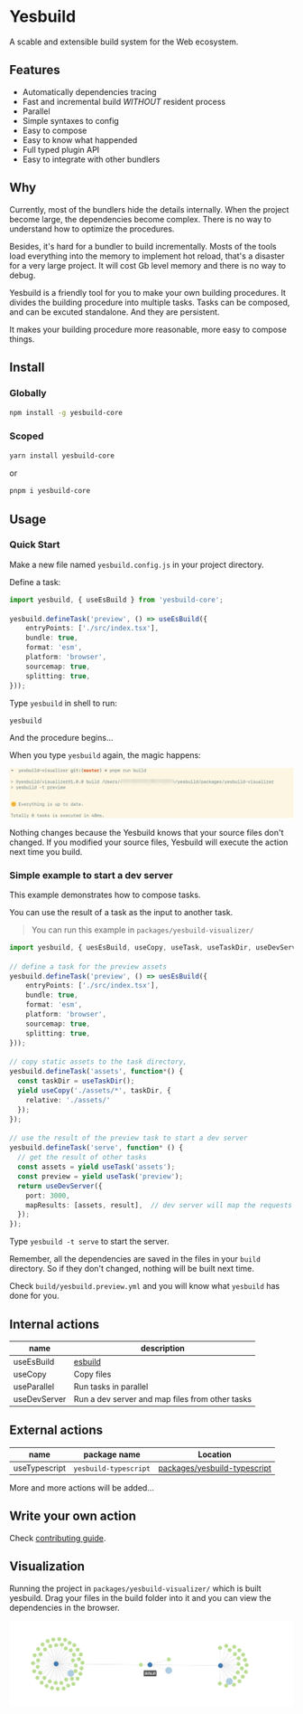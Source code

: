 
# Yesbuild

A scable and extensible build system for the Web ecosystem.

## Features

- Automatically dependencies tracing
- Fast and incremental build *WITHOUT* resident process
- Parallel
- Simple syntaxes to config
- Easy to compose
- Easy to know what happended
- Full typed plugin API
- Easy to integrate with other bundlers

## Why

Currently, most of the bundlers hide the details internally.
When the project become large, the dependencies become complex.
There is no way to understand how to optimize the procedures.

Besides, it's hard for a bundler to build incrementally.
Mosts of the tools load everything into the memory to implement hot reload, 
that's a disaster for a very large project.
It will cost Gb level memory and there
is no way to debug.

Yesbuild is a friendly tool for you to make your own building procedures.
It divides the building procedure into multiple tasks.
Tasks can be composed, and can be excuted standalone.
And they are persistent.

It makes your building procedure more reasonable, more easy to
compose things.

## Install

### Globally

```sh
npm install -g yesbuild-core
```

### Scoped

```sh
yarn install yesbuild-core
```

or

```sh
pnpm i yesbuild-core
```

## Usage

### Quick Start

Make a new file named `yesbuild.config.js` in your project directory.

Define a task:

```typescript
import yesbuild, { useEsBuild } from 'yesbuild-core';

yesbuild.defineTask('preview', () => useEsBuild({
    entryPoints: ['./src/index.tsx'],
    bundle: true,
    format: 'esm',
    platform: 'browser',
    sourcemap: true,
    splitting: true,
}));
```

Type `yesbuild` in shell to run:

```sh
yesbuild
```

And the procedure begins...

When you type `yesbuild` again, the magic happens:

![](./docs/screenshot-1.png)

Nothing changes because the Yesbuild knows that your source files
don't changed. If you modified your source files, Yesbuild
will execute the action next time you build.

### Simple example to start a dev server

This example demonstrates how to compose tasks.

You can use the result of a task as the input to another task.

> You can run this example in `packages/yesbuild-visualizer/`

```typescript
import yesbuild, { uesEsBuild, useCopy, useTask, useTaskDir, useDevServer } from 'yesbuild-core';

// define a task for the preview assets
yesbuild.defineTask('preview', () => uesEsBuild({
    entryPoints: ['./src/index.tsx'],
    bundle: true,
    format: 'esm',
    platform: 'browser',
    sourcemap: true,
    splitting: true,
}));

// copy static assets to the task directory,
yesbuild.defineTask('assets', function*() {
  const taskDir = useTaskDir();
  yield useCopy('./assets/*', taskDir, {
    relative: './assets/'
  });
});

// use the result of the preview task to start a dev server
yesbuild.defineTask('serve', function* () {
  // get the result of other tasks
  const assets = yield useTask('assets');
  const preview = yield useTask('preview');
  return useDevServer({
    port: 3000,
    mapResults: [assets, result],  // dev server will map the requests to other tasks
  });
});
```

Type `yesbuild -t serve` to start the server.

Remember, all the dependencies are saved in the files in your `build` directory.
So if they don't changed, nothing will be built next time.

Check `build/yesbuild.preview.yml` and you will know what `yesbuild` has done for you.

## Internal actions

| name | description |
|------|------------|
| useEsBuild | [esbuild](https://github.com/evanw/esbuild/) |
| useCopy | Copy files |
| useParallel | Run tasks in parallel |
| useDevServer | Run a dev server and map files from other tasks |

## External actions

| name | package name | Location |
|------|--------------|----------|
| useTypescript | `yesbuild-typescript` | [packages/yesbuild-typescript](./packages/yesbuild-typescript) |

More and more actions will be added...

## Write your own action

Check [contributing guide](./docs/CONTRIBUTING.md).

## Visualization

Running the project in `packages/yesbuild-visualizer/`
which is built yesbuild. Drag your files in the build folder
into it and you can view the dependencies in the browser.

![](./docs/screenshot-2.png)
